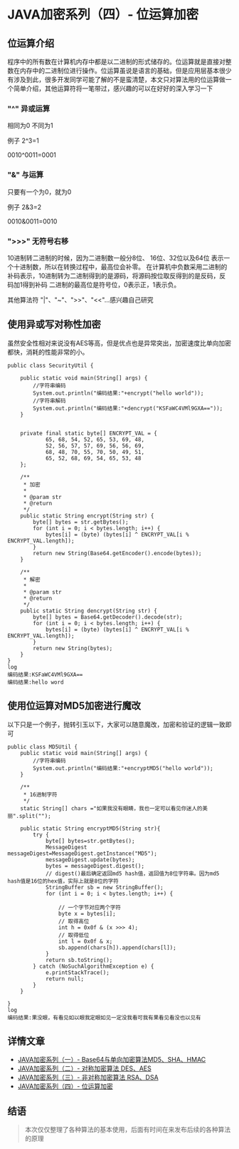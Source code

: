 # JAVA加密系列（四）- 位运算加密
## 位运算介绍
程序中的所有数在计算机内存中都是以二进制的形式储存的。位运算就是直接对整数在内存中的二进制位进行操作。位运算虽说是语言的基础，但是应用层基本很少有涉及到此，很多开发同学可能了解的不是蛮清楚，本文只对算法用的位运算做一个简单介绍，其他运算符将一笔带过，感兴趣的可以在好好的深入学习一下
### "^" 异或运算 
相同为0 不同为1

例子 2^3=1

0010^0011=0001
### "&" 与运算
 只要有一个为0，就为0
 
例子 2&3=2

0010&0011=0010

###  ">>>" 无符号右移
10进制转二进制的时候，因为二进制数一般分8位、 16位、32位以及64位 表示一个十进制数，所以在转换过程中，最高位会补零。
在计算机中负数采用二进制的补码表示，10进制转为二进制得到的是源码，将源码按位取反得到的是反码，反码加1得到补码
二进制的最高位是符号位，0表示正，1表示负。

其他算法符 "|"、"~"、">>"、"<<"...感兴趣自己研究

## 使用异或写对称性加密
虽然安全性相对来说没有AES等高，但是优点也是异常突出，加密速度比单向加密都快，消耗的性能非常的小。
~~~
public class SecurityUtil {

    public static void main(String[] args) {
        //字符串编码
        System.out.println("编码结果:"+encrypt("hello world"));
        //字符串解码
        System.out.println("编码结果:"+dencrypt("KSFaWC4VMl9GXA=="));
    }


    private final static byte[] ENCRYPT_VAL = {
            65, 68, 54, 52, 65, 53, 69, 48,
            52, 56, 57, 57, 69, 56, 56, 69,
            68, 48, 70, 55, 70, 50, 49, 51,
            65, 52, 68, 69, 54, 65, 53, 48
    };

    /**
     * 加密
     *
     * @param str
     * @return
     */
    public static String encrypt(String str) {
        byte[] bytes = str.getBytes();
        for (int i = 0; i < bytes.length; i++) {
            bytes[i] = (byte) (bytes[i] ^ ENCRYPT_VAL[i % ENCRYPT_VAL.length]);
        }
        return new String(Base64.getEncoder().encode(bytes));
    }

    /**
     * 解密
     *
     * @param str
     * @return
     */
    public static String dencrypt(String str) {
        byte[] bytes = Base64.getDecoder().decode(str);
        for (int i = 0; i < bytes.length; i++) {
            bytes[i] = (byte) (bytes[i] ^ ENCRYPT_VAL[i % ENCRYPT_VAL.length]);
        }
        return new String(bytes);
    }
}
log
编码结果:KSFaWC4VMl9GXA==
编码结果:hello word

~~~
## 使用位运算对MD5加密进行魔改
以下只是一个例子，抛转引玉以下，大家可以随意魔改，加密和验证的逻辑一致即可
~~~
public class MD5Util {
    public static void main(String[] args) {
        //字符串编码
        System.out.println("编码结果:"+encryptMD5("hello world"));
    }

    /**
     * 16进制字符
     */
    static String[] chars ="如果我没有眼睛，我也一定可以看见你迷人的美丽".split("");

    public static String encryptMD5(String str){
        try {
            byte[] bytes=str.getBytes();
            MessageDigest messageDigest=MessageDigest.getInstance("MD5");
            messageDigest.update(bytes);
            bytes = messageDigest.digest();
            // digest()最后确定返回md5 hash值，返回值为8位字符串。因为md5 hash值是16位的hex值，实际上就是8位的字符
            StringBuffer sb = new StringBuffer();
            for (int i = 0; i < bytes.length; i++) {

                // 一个字节对应两个字符
                byte x = bytes[i];
                // 取得高位
                int h = 0x0f & (x >>> 4);
                // 取得低位
                int l = 0x0f & x;
                sb.append(chars[h]).append(chars[l]);
            }
            return sb.toString();
        } catch (NoSuchAlgorithmException e) {
            e.printStackTrace();
            return null;
        }
    }

}
log
编码结果:果没眼，有看见如以眼我定眼如见一定没我看可我有果看见看没也以见有
~~~
 ## 详情文章
   + [JAVA加密系列（一）- Base64与单向加密算法MD5、SHA、HMAC](https://github.com/80945540/encryption/blob/master/src/util/%E5%8D%95%E5%90%91%E5%8A%A0%E5%AF%86.md)
   + [JAVA加密系列（二）- 对称加密算法 DES、AES](https://github.com/80945540/encryption/blob/master/src/util/%E5%AF%B9%E7%A7%B0%E5%8A%A0%E5%AF%86.md)
   + [JAVA加密系列（三）- 非对称加密算法 RSA、DSA](https://github.com/80945540/encryption/blob/master/src/util/%E9%9D%9E%E5%AF%B9%E7%A7%B0%E6%80%A7%E5%8A%A0%E5%AF%86.md)
   + [JAVA加密系列（四）- 位运算加密](https://github.com/80945540/encryption/blob/master/src/util/%E4%BD%8D%E8%BF%90%E7%AE%97%E5%8A%A0%E5%AF%86.md)
## 结语
> 本次仅仅整理了各种算法的基本使用，后面有时间在来发布后续的各种算法的原理